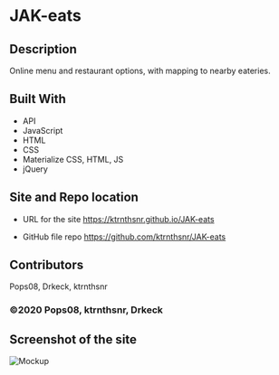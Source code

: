 ﻿# JAK-eats

## Description
Online menu and restaurant options, with mapping to nearby eateries.

## Built With
* API
* JavaScript
* HTML
* CSS
* Materialize CSS, HTML, JS
* jQuery

## Site and Repo location

* URL for the site
https://ktrnthsnr.github.io/JAK-eats

* GitHub file repo
https://github.com/ktrnthsnr/JAK-eats

## Contributors
Pops08, Drkeck, ktrnthsnr

### ©️2020 Pops08, ktrnthsnr, Drkeck

## Screenshot of the site

![Mockup](./assets/images/insertHere.JPG "JAK-eats")